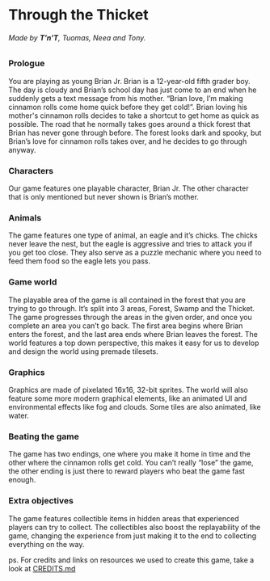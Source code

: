 Through the Thicket
===================
###### Made by **T’n’T**, Tuomas, Neea and Tony.

### Prologue
You are playing as young Brian Jr. Brian is a 12-year-old fifth grader boy. The day is cloudy and Brian’s school day has just come to an end when he suddenly gets a text message from his mother. “Brian love, I’m making cinnamon rolls come home quick before they get cold!”. Brian loving his mother's cinnamon rolls decides to take a shortcut to get home as quick as possible. The road that he normally takes goes around a thick forest that Brian has never gone through before. The forest looks dark and spooky, but Brian’s love for cinnamon rolls takes over, and he decides to go through anyway.

### Characters
Our game features one playable character, Brian Jr. The other character that is only mentioned but never shown is Brian’s mother.

### Animals
The game features one type of animal, an eagle and it’s chicks. The chicks never leave the nest, but the eagle is aggressive and tries to attack you if you get too close. They also serve as a puzzle mechanic where you need to feed them food so the eagle lets you pass.

### Game world
The playable area of the game is all contained in the forest that you are trying to go through. It’s split into 3 areas, Forest, Swamp and the Thicket. The game progresses through the areas in the given order, and once you complete an area you can’t go back.
The first area begins where Brian enters the forest, and the last area ends where Brian leaves the forest. The world features a top down perspective, this makes it easy for us to develop and design the world using premade tilesets.

### Graphics
Graphics are made of pixelated 16x16, 32-bit sprites. The world will also feature some more modern graphical elements, like an animated UI and environmental effects like fog and clouds. Some tiles are also animated, like water.

### Beating the game
The game has two endings, one where you make it home in time and the other where the cinnamon rolls get cold. You can’t really “lose” the game, the other ending is just there to reward players who beat the game fast enough.

### Extra objectives
The game features collectible items in hidden areas that experienced players can try to collect. The collectibles also boost the replayability of the game, changing the experience from just making it to the end to collecting everything on the way.

ps. For credits and links on resources we used to create this game, take a look at [CREDITS.md](CREDITS.md)